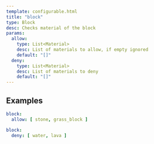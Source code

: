 ```yaml
---
template: configurable.html
title: "block"
type: Block
desc: Checks material of the block
params:
  allow:
    type: List<Material>
    desc: List of materials to allow, if empty ignored
    default: "[]"
  deny:
    type: List<Material>
    desc: List of materials to deny
    default: "[]"
---
```


## Examples

```yaml
block:
  allow: [ stone, grass_block ]
```

```yaml
block:
  deny: [ water, lava ]
```

